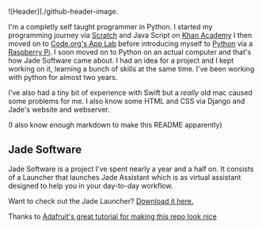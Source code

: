 

![Header](./github-header-image.

I'm a completly self taught programmer in Python. I started my programming journey via [Scratch](https://scratch.mit.edu) and Java Script on [Khan Academy](https://www.khanacademy.org/computing/computer-programming/programming) I then moved on to [Code.org's App Lab](https://code.org/educate/applab) before introducing myself to [Python](https://www.python.org/) via a [Raspberry Pi](https://www.raspberrypi.com/). I soon moved on to Python on an actual computer and that's how Jade Software came about. I had an idea for a project and I kept working on it, learning a bunch of skills at the same time. I've been working with python for almost two years.

I've also had a tiny bit of experience with Swift but a *really* old mac caused some problems for me. I also know some HTML and CSS via Django and Jade's website and webserver.

(I also know enough markdown to make this README apparently)

## Jade Software
Jade Software is a project I've spent nearly a year and a half on. It consists of a Launcher that launches Jade Assistant which is as virtual assistant designed to help you in your day-to-day workflow.

Want to check out the Jade Launcher? [Download it here.](https://nfoert.pythonanywhere.com/jadesite)

<!---![Website](https://img.shields.io/website?down_color=red&down_message=Offline&label=Website&up_color=green&up_message=Online&url=https%3A%2F%2Fnofoert.wixsite.com%2Fjade) --->
<!---![Website](https://img.shields.io/website?down_color=red&down_message=Offline&label=Web%20server&up_color=green&up_message=Online&url=https%3A%2F%2Fnfoert.pythonanywhere.com%2FjadeCore)--->


Thanks to [Adafruit's great tutorial for making this repo look nice](https://learn.adafruit.com/excellent-github-profile)
